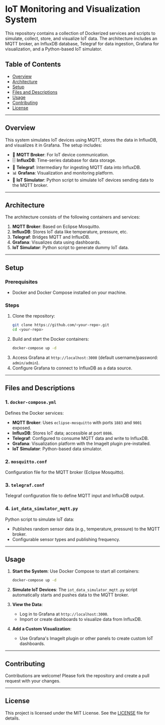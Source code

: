 # IoT Monitoring and Visualization System

This repository contains a collection of Dockerized services and scripts to simulate, collect, store, and visualize IoT data. The architecture includes an MQTT broker, an InfluxDB database, Telegraf for data ingestion, Grafana for visualization, and a Python-based IoT simulator.

## Table of Contents
- [Overview](#overview)
- [Architecture](#architecture)
- [Setup](#setup)
- [Files and Descriptions](#files-and-descriptions)
- [Usage](#usage)
- [Contributing](#contributing)
- [License](#license)

---

## Overview
This system simulates IoT devices using MQTT, stores the data in InfluxDB, and visualizes it in Grafana. The setup includes:
- 📡 **MQTT Broker**: For IoT device communication.
- 🗄️ **InfluxDB**: Time-series database for data storage.
- 🔌 **Telegraf**: Intermediary for ingesting MQTT data into InfluxDB.
- 📊 **Grafana**: Visualization and monitoring platform.
- 🐍 **IoT Simulator**: Python script to simulate IoT devices sending data to the MQTT broker.

---

## Architecture
The architecture consists of the following containers and services:
1. **MQTT Broker**: Based on Eclipse Mosquitto.
2. **InfluxDB**: Stores IoT data like temperature, pressure, etc.
3. **Telegraf**: Bridges MQTT and InfluxDB.
4. **Grafana**: Visualizes data using dashboards.
5. **IoT Simulator**: Python script to generate dummy IoT data.

---

## Setup
### Prerequisites
- Docker and Docker Compose installed on your machine.

### Steps
1. Clone the repository:
   ```bash
   git clone https://github.com/<your-repo>.git
   cd <your-repo>
   ```
2. Build and start the Docker containers:
   ```bash
   docker-compose up -d
   ```
3. Access Grafana at `http://localhost:3000` (default username/password: `admin/admin`).
4. Configure Grafana to connect to InfluxDB as a data source.

---

## Files and Descriptions

### 1. `docker-compose.yml`
Defines the Docker services:
- **MQTT Broker**: Uses `eclipse-mosquitto` with ports `1883` and `9001` exposed.
- **InfluxDB**: Stores IoT data; accessible at port `8086`.
- **Telegraf**: Configured to consume MQTT data and write to InfluxDB.
- **Grafana**: Visualization platform with the ImageIt plugin pre-installed.
- **IoT Simulator**: Python-based data simulator.

### 2. `mosquitto.conf`
Configuration file for the MQTT broker (Eclipse Mosquitto).

### 3. `telegraf.conf`
Telegraf configuration file to define MQTT input and InfluxDB output.

### 4. `iot_data_simulator_mqtt.py`
Python script to simulate IoT data:
- Publishes random sensor data (e.g., temperature, pressure) to the MQTT broker.
- Configurable sensor types and publishing frequency.

---

## Usage
1. **Start the System**:
   Use Docker Compose to start all containers:
   ```bash
   docker-compose up -d
   ```

2. **Simulate IoT Devices**:
   The `iot_data_simulator_mqtt.py` script automatically starts and pushes data to the MQTT broker.

3. **View the Data**:
   - Log in to Grafana at `http://localhost:3000`.
   - Import or create dashboards to visualize data from InfluxDB.

4. **Add a Custom Visualization**:
   - Use Grafana's ImageIt plugin or other panels to create custom IoT dashboards.

---

## Contributing
Contributions are welcome! Please fork the repository and create a pull request with your changes.

---

## License
This project is licensed under the MIT License. See the [LICENSE](LICENSE) file for details.